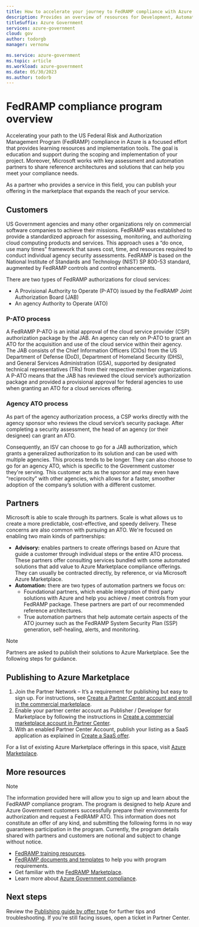 ```yaml
---
title: How to accelerate your journey to FedRAMP compliance with Azure
description: Provides an overview of resources for Development, Automation, and Advisory partners to help them accelerate their path to ATO with Azure.
titleSuffix: Azure Government
services: azure-government
cloud: gov
author: todorgb
manager: vernonw

ms.service: azure-government
ms.topic: article
ms.workload: azure-government
ms.date: 05/30/2023
ms.author: todorb
---
```


# FedRAMP compliance program overview

Accelerating your path to the US Federal Risk and Authorization Management Program (FedRAMP) compliance in Azure is a focused effort that provides learning resources and implementation tools. The goal is education and support during the scoping and implementation of your project. Moreover, Microsoft works with key assessment and automation partners to share reference architectures and solutions that can help you meet your compliance needs.

As a partner who provides a service in this field, you can publish your offering in the marketplace that expands the reach of your service.

## Customers

US Government agencies and  many other organizations rely on commercial software companies to achieve their missions. FedRAMP was established to provide a standardized approach for assessing, monitoring, and authorizing cloud computing products and services. This approach uses a “do once, use many times” framework that saves cost, time, and resources required to conduct individual agency security assessments. FedRAMP is based on the National Institute of Standards and Technology (NIST) SP 800-53 standard, augmented by FedRAMP controls and control enhancements.

There are two types of FedRAMP authorizations for cloud services: 

- A Provisional Authority to Operate (P-ATO) issued by the FedRAMP Joint Authorization Board (JAB)
- An agency Authority to Operate (ATO)

### P-ATO process 

A FedRAMP P-ATO is an initial approval of the cloud service provider (CSP) authorization package by the JAB. An agency can rely on P-ATO to grant an ATO for the acquisition and use of the cloud service within their agency. The JAB consists of the Chief Information Officers (CIOs) from the US Department of Defense (DoD), Department of Homeland Security (DHS), and General Services Administration (GSA), supported by designated technical representatives (TRs) from their respective member organizations. A P-ATO means that the JAB has reviewed the cloud service’s authorization package and provided a provisional approval for federal agencies to use when granting an ATO for a cloud services offering.

### Agency ATO process 

As part of the agency authorization process, a CSP works directly with the agency sponsor who reviews the cloud service’s security package. After completing a security assessment, the head of an agency (or their designee) can grant an ATO.

Consequently, an ISV can choose to go for a JAB authorization, which grants a generalized authorization to its solution and can be used with multiple agencies. This process tends to be longer. They can also choose to go for an agency ATO, which is specific to the Government customer they're serving. This customer acts as the sponsor and may even have “reciprocity” with other agencies, which allows for a faster, smoother adoption of the company’s solution with a different customer.

## Partners

Microsoft is able to scale through its partners. Scale is what allows us to create a more predictable, cost-effective, and speedy delivery. These concerns are also common with pursuing an ATO. We're focused on enabling two main kinds of partnerships:

- **Advisory:** enables partners to create offerings based on Azure that guide a customer through individual steps or the entire ATO process. These partners offer consulting services bundled with some automated solutions that add value to Azure Marketplace compliance offerings. They can usually be contracted directly, by reference, or via Microsoft Azure Marketplace.
- **Automation:** there are two types of automation partners we focus on:
  - Foundational partners, which enable integration of third party solutions with Azure and help you achieve / meet controls from your FedRAMP package. These partners are part of our recommended reference architectures.
  - True automation partners that help automate certain aspects of the ATO journey such as the FedRAMP System Security Plan (SSP) generation, self-healing, alerts, and monitoring.

> [!NOTE]
> Partners are asked to publish their solutions to Azure Marketplace. See the following steps for guidance.

## Publishing to Azure Marketplace

1. Join the Partner Network – It’s a requirement for publishing but easy to sign up. For instructions, see [Create a Partner Center account and enroll in the commercial marketplace](../../marketplace/create-account.md#create-a-partner-center-account-and-enroll-in-the-commercial-marketplace).
2. Enable your partner center account as Publisher / Developer for Marketplace by following the instructions in [Create a commercial marketplace account in Partner Center](../../marketplace/create-account.md).
3. With an enabled Partner Center Account, publish your listing as a SaaS application as explained in [Create a SaaS offer](../../marketplace/create-new-saas-offer.md).

For a list of existing Azure Marketplace offerings in this space, visit [Azure Marketplace](https://aka.ms/azclmarketplace). 

## More resources

> [!NOTE]
> The information provided here will allow you to sign up and learn about the FedRAMP compliance program. The program is designed to help Azure and Azure Government customers successfully prepare their environments for authorization and request a FedRAMP ATO. This information does not constitute an offer of any kind, and submitting the following forms in no way guarantees participation in the program. Currently, the program details shared with partners and customers are notional and subject to change without notice.

- [FedRAMP training resources](https://www.fedramp.gov/training/).
- [FedRAMP documents and templates](https://www.fedramp.gov/documents-templates/) to help you with program requirements.
- Get familiar with the [FedRAMP Marketplace](https://marketplace.fedramp.gov/#/products).
- Learn more about [Azure Government compliance](../documentation-government-plan-compliance.md).
 
## Next steps

Review the [Publishing guide by offer type](/partner-center/marketplace/publisher-guide-by-offer-type) for further tips and troubleshooting. If you're still facing issues, open a ticket in Partner Center.
